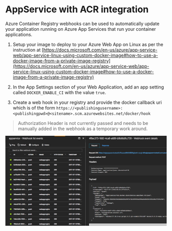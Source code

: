 # AppService with ACR integration

Azure Container Registry webhooks can be used to automatically update your application running on Azure App Services that run your container applications. 

1. Setup your image to deploy to your Azure Web App on Linux as per the instruction at [https://docs.microsoft.com/en-us/azure/app-service-web/app-service-linux-using-custom-docker-image#how-to-use-a-docker-image-from-a-private-image-registry](https://docs.microsoft.com/en-us/azure/app-service-web/app-service-linux-using-custom-docker-image#how-to-use-a-docker-image-from-a-private-image-registry)

2. In the App Settings section of your Web Application, add an app setting called `DOCKER_ENABLE_CI` with the value `true`.

3. Create a web hook in your registry and provide the docker callback uri which is of the form `https://<publishingusername>:<publishingpwd>@<sitename>.scm.azurewebsites.net/docker/hook` 
> Authorization Header is not currently passed and needs to be manually added in the webhook as a temporary work around.


![Webhook](webhook.png)


